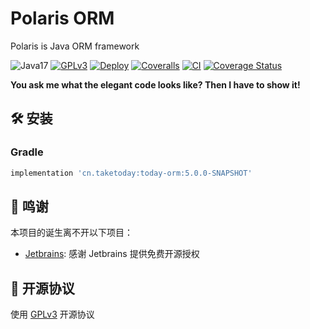 # Polaris ORM

Polaris is Java ORM framework


![Java17](https://img.shields.io/badge/JDK-17+-success.svg)
[![GPLv3](https://img.shields.io/badge/License-GPLv3-blue.svg)](./LICENSE)
[![Deploy](https://github.com/TAKETODAY/today-orm/actions/workflows/deploy-snapshots.yml/badge.svg)](https://github.com/TAKETODAY/today-orm/actions/workflows/deploy-snapshots.yml)
[![Coveralls](https://github.com/TAKETODAY/today-orm/actions/workflows/coveralls.yaml/badge.svg)](https://github.com/TAKETODAY/today-orm/actions/workflows/coveralls.yaml)
[![CI](https://github.com/TAKETODAY/today-orm/actions/workflows/multi-env.yaml/badge.svg)](https://github.com/TAKETODAY/today-orm/actions/workflows/multi-env.yaml)
[![Coverage Status](https://coveralls.io/repos/github/TAKETODAY/today-orm/badge.svg?branch=main)](https://coveralls.io/github/TAKETODAY/today-orm?branch=main)

**You ask me what the elegant code looks like? Then I have to show it!**

## 🛠️ 安装

### Gradle

```groovy
implementation 'cn.taketoday:today-orm:5.0.0-SNAPSHOT'
```


## 🙏 鸣谢

本项目的诞生离不开以下项目：

* [Jetbrains](https://www.jetbrains.com/?from=https://github.com/TAKETODAY/today-infrastructure): 感谢 Jetbrains 提供免费开源授权

## 📄 开源协议

使用 [GPLv3](https://github.com/TAKETODAY/today-orm/blob/master/LICENSE) 开源协议

